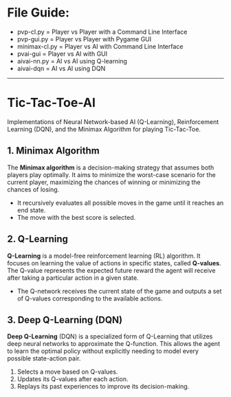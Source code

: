 # File Guide:
- pvp-cl.py = Player vs Player with a Command Line Interface
- pvp-gui.py = Player vs Player with Pygame GUI
- minimax-cl.py = Player vs AI with Command Line Interface
- pvai-gui = Player vs AI with GUI
- aivai-nn.py = AI vs AI using Q-learning
- aivai-dqn = AI vs AI using DQN

---

# Tic-Tac-Toe-AI
Implementations of Neural Network-based AI (Q-Learning), Reinforcement Learning (DQN), and the Minimax Algorithm for playing Tic-Tac-Toe.

## 1. Minimax Algorithm
The **Minimax algorithm** is a decision-making strategy that assumes both players play optimally. It aims to minimize the worst-case scenario for the current player, maximizing the chances of winning or minimizing the chances of losing.
- It recursively evaluates all possible moves in the game until it reaches an end state.
- The move with the best score is selected.


## 2. Q-Learning
**Q-Learning** is a model-free reinforcement learning (RL) algorithm. It focuses on learning the value of actions in specific states, called **Q-values**. The Q-value represents the expected future reward the agent will receive after taking a particular action in a given state.
- The Q-network receives the current state of the game and outputs a set of Q-values corresponding to the available actions.


## 3. Deep Q-Learning (DQN)
**Deep Q-Learning** (DQN) is a specialized form of Q-Learning that utilizes deep neural networks to approximate the Q-function. This allows the agent to learn the optimal policy without explicitly needing to model every possible state-action pair.
1. Selects a move based on Q-values.
2. Updates its Q-values after each action.
3. Replays its past experiences to improve its decision-making.

